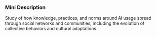 ### Mini Description

Study of how knowledge, practices, and norms around AI usage spread through social networks and communities, including the evolution of collective behaviors and cultural adaptations.
